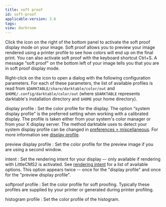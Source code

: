 ```yaml
---
title: soft proof
id: soft-proof
applicable-version: 3.6
tags: 
view: darkroom
---
```


Click the icon on the right of the bottom panel to activate the soft proof display mode on your image. Soft proof allows you to preview your image rendered using a printer profile to see how colors will end up on the final print. You can also activate soft proof with the keyboard shortcut Ctrl+S. A message “soft proof" on the bottom left of your image tells you that you are in soft proof display mode.

Right-click on the icon to open a dialog with the following configuration parameters. For each of these parameters, the list of available profiles is read from `$DARKTABLE/share/darktable/color/out` and `$HOME/.config/darktable/color/out` (where `$DARKTABLE` represents darktable's installation directory and `$HOME` your home directory).

display profile
: Set the color profile for the display. The option “system display profile” is the preferred setting when working with a calibrated display. The profile is taken either from your system's color manager or from your X display server. The method darktable uses to detect your system display profile can be changed in [preferences > miscellaneous](../../../preferences-settings/miscellaneous.md). For more information see [display profile](../../../special-topics/color-management/display-profile.md).

preview display profile
: Set the color profile for the preview image if you are using a second window.

intent
: Set the rendering intent for your display –- only available if rendering with LittleCMS2 is activated. See [rendering intent](../../../special-topics/color-management/rendering-intent.md) for a list of available options. This option appears twice -- once for the "display profile" and once for the "preview display profile".

softproof profile
: Set the color profile for soft proofing. Typically these profiles are supplied by your printer or generated during printer profiling.

histogram profile
: Set the color profile of the histogram.
